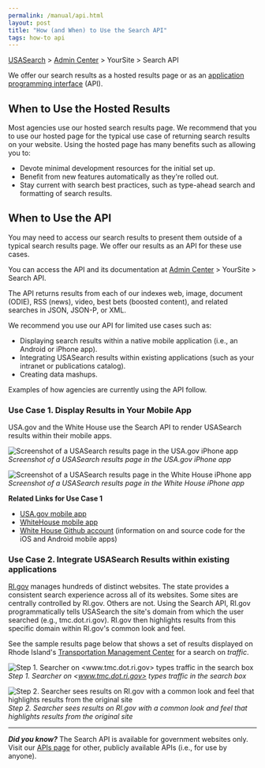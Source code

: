 ```yaml
---
permalink: /manual/api.html
layout: post
title: "How (and When) to Use the Search API"
tags: how-to api
---
```

[USASearch](http://usasearch.howto.gov) > [Admin Center](http://search.usa.gov/affiliates/home) > YourSite > Search API

We offer our search results as a hosted results page or as an [application programming interface](http://www.howto.gov/mobile/api-basics) (API).

## When to Use the Hosted Results

Most agencies use our hosted search results page. We recommend that you to use our hosted page for the typical use case of returning search results on your website. Using the hosted page has many benefits such as allowing you to:

* Devote minimal development resources for the initial set up.
* Benefit from new features automatically as they're rolled out.
* Stay current with search best practices, such as type-ahead search and formatting of search results.

## When to Use the API

You may need to access our search results to present them outside of a typical search results page. We offer our results as an API for these use cases.

You can access the API and its documentation at [Admin Center](http://search.usa.gov/affiliates/home) &gt; YourSite &gt; Search API.

The API returns results from each of our indexes web, image, document (ODIE), RSS (news), video, best bets (boosted content), and related searches in JSON, JSON-P, or XML.

We recommend you use our API for limited use cases such as:

* Displaying search results within a native mobile application (i.e., an Android or iPhone app).
* Integrating USASearch results within existing applications (such as your intranet or publications catalog).
* Creating data mashups.

Examples of how agencies are currently using the API follow.

### Use Case 1. Display Results in Your Mobile App

USA.gov and the White House use the Search API to render USASearch results within their mobile apps.

![Screenshot of a USASearch results page in the USA.gov iPhone app](http://f22818b4dfc10241d8a3-f1564c64756a8cfee25b6b19953b1d23.r31.cf2.rackcdn.com/tumblr_me79cgQKOE1qid15q.jpg)  
*Screenshot of a USASearch results page in the USA.gov iPhone app*

![Screenshot of a USASearch results page in the White House iPhone app](http://f22818b4dfc10241d8a3-f1564c64756a8cfee25b6b19953b1d23.r31.cf2.rackcdn.com/tumblr_me78zp7y4v1qid15q.jpg)  
*Screenshot of a USASearch results page in the White House iPhone app*

**Related Links for Use Case 1**

* [USA.gov mobile app](http://apps.usa.gov/usagov.shtml)
* [WhiteHouse mobile app](http://apps.usa.gov/the-white-house-app.shtml)
* [White House Github account](https://github.com/whitehouse) (information on and source code for the iOS and Android mobile apps)

### Use Case 2. Integrate USASearch Results within existing applications

[RI.gov](http://www.ri.gov) manages hundreds of distinct websites. The state provides a consistent search experience across all of its websites. Some sites are centrally controlled by RI.gov. Others are not. Using the Search API, RI.gov programmatically tells USASearch the site's domain from which the user searched (e.g., tmc.dot.ri.gov). RI.gov then highlights results from this specific domain within RI.gov's common look and feel.

See the sample results page below that shows a set of results displayed on Rhode Island's [Transportation Management Center](http://www.tmc.dot.ri.gov/) for a search on *traffic*.

![Step 1. Searcher on <www.tmc.dot.ri.gov> types traffic in the search box](http://f22818b4dfc10241d8a3-f1564c64756a8cfee25b6b19953b1d23.r31.cf2.rackcdn.com/tumblr_me7ej38m3P1qid15q.png)  
*Step 1. Searcher on <www.tmc.dot.ri.gov> types traffic in the search box*

![Step 2. Searcher sees results on RI.gov with a common look and feel that highlights results from the original site](http://f22818b4dfc10241d8a3-f1564c64756a8cfee25b6b19953b1d23.r31.cf2.rackcdn.com/tumblr_me7el3bJin1qid15q.png)  
*Step 2. Searcher sees results on RI.gov with a common look and feel that highlights results from the original site*

---
***Did you know?*** The Search API is available for government websites only. Visit our [APIs page](/developer/api.html) for other, publicly available APIs (i.e., for use by anyone).